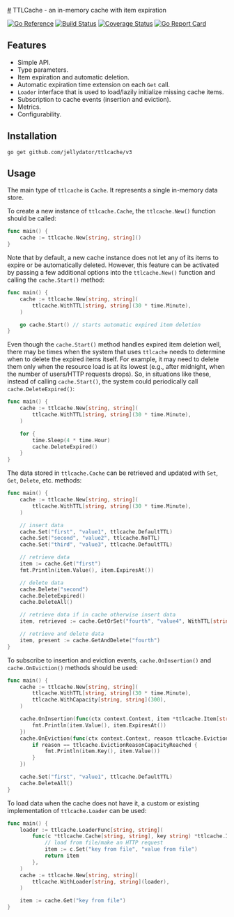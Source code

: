 [#](#) TTLCache - an in-memory cache with item expiration

[![Go Reference](https://pkg.go.dev/badge/github.com/jellydator/ttlcache/v3.svg)](https://pkg.go.dev/github.com/jellydator/ttlcache/v3)
[![Build Status](https://github.com/jellydator/ttlcache/actions/workflows/go.yml/badge.svg)](https://github.com/jellydator/ttlcache/actions/workflows/go.yml)
[![Coverage Status](https://coveralls.io/repos/github/jellydator/ttlcache/badge.svg?branch=master)](https://coveralls.io/github/jellydator/ttlcache?branch=master)
[![Go Report Card](https://goreportcard.com/badge/github.com/jellydator/ttlcache/v3)](https://goreportcard.com/report/github.com/jellydator/ttlcache/v3)

## Features
- Simple API.
- Type parameters.
- Item expiration and automatic deletion.
- Automatic expiration time extension on each `Get` call.
- `Loader` interface that is used to load/lazily initialize missing cache 
items.
- Subscription to cache events (insertion and eviction).
- Metrics.
- Configurability.

## Installation
```
go get github.com/jellydator/ttlcache/v3
```

## Usage
The main type of `ttlcache` is `Cache`. It represents a single 
in-memory data store.

To create a new instance of `ttlcache.Cache`, the `ttlcache.New()` function 
should be called:
```go
func main() {
	cache := ttlcache.New[string, string]()
}
```

Note that by default, a new cache instance does not let any of its
items to expire or be automatically deleted. However, this feature
can be activated by passing a few additional options into the 
`ttlcache.New()` function and calling the `cache.Start()` method:
```go
func main() {
	cache := ttlcache.New[string, string](
		ttlcache.WithTTL[string, string](30 * time.Minute),
	)

	go cache.Start() // starts automatic expired item deletion
}
```

Even though the `cache.Start()` method handles expired item deletion well,
there may be times when the system that uses `ttlcache` needs to determine 
when to delete the expired items itself. For example, it may need to 
delete them only when the resource load is at its lowest (e.g., after 
midnight, when the number of users/HTTP requests drops). So, in situations 
like these, instead of calling `cache.Start()`, the system could 
periodically call `cache.DeleteExpired()`:
```go
func main() {
	cache := ttlcache.New[string, string](
		ttlcache.WithTTL[string, string](30 * time.Minute),
	)

	for {
		time.Sleep(4 * time.Hour)
		cache.DeleteExpired()
	}
}
```

The data stored in `ttlcache.Cache` can be retrieved and updated with 
`Set`, `Get`, `Delete`, etc. methods:
```go
func main() {
	cache := ttlcache.New[string, string](
		ttlcache.WithTTL[string, string](30 * time.Minute),
	)

	// insert data
	cache.Set("first", "value1", ttlcache.DefaultTTL)
	cache.Set("second", "value2", ttlcache.NoTTL)
	cache.Set("third", "value3", ttlcache.DefaultTTL)

	// retrieve data
	item := cache.Get("first")
	fmt.Println(item.Value(), item.ExpiresAt())

	// delete data
	cache.Delete("second")
	cache.DeleteExpired()
	cache.DeleteAll()

	// retrieve data if in cache otherwise insert data
	item, retrieved := cache.GetOrSet("fourth", "value4", WithTTL[string, string](ttlcache.DefaultTTL))

	// retrieve and delete data
	item, present := cache.GetAndDelete("fourth")
}
```

To subscribe to insertion and eviction events, `cache.OnInsertion()` and 
`cache.OnEviction()` methods should be used:
```go
func main() {
	cache := ttlcache.New[string, string](
		ttlcache.WithTTL[string, string](30 * time.Minute),
		ttlcache.WithCapacity[string, string](300),
	)

	cache.OnInsertion(func(ctx context.Context, item *ttlcache.Item[string, string]) {
		fmt.Println(item.Value(), item.ExpiresAt())
	})
	cache.OnEviction(func(ctx context.Context, reason ttlcache.EvictionReason, item *ttlcache.Item[string, string]) {
		if reason == ttlcache.EvictionReasonCapacityReached {
			fmt.Println(item.Key(), item.Value())
		}
	})

	cache.Set("first", "value1", ttlcache.DefaultTTL)
	cache.DeleteAll()
}
```

To load data when the cache does not have it, a custom or
existing implementation of `ttlcache.Loader` can be used:
```go
func main() {
	loader := ttlcache.LoaderFunc[string, string](
		func(c *ttlcache.Cache[string, string], key string) *ttlcache.Item[string, string] {
			// load from file/make an HTTP request
			item := c.Set("key from file", "value from file")
			return item
		},
	)
	cache := ttlcache.New[string, string](
		ttlcache.WithLoader[string, string](loader),
	)

	item := cache.Get("key from file")
}
```
